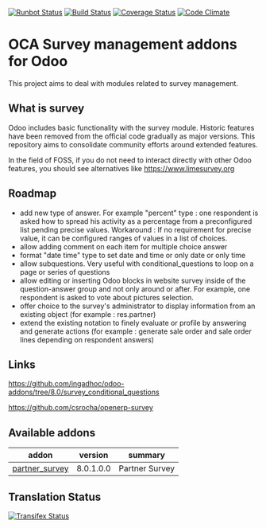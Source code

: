 [![Runbot Status](https://runbot.odoo-community.org/runbot/badge/flat/200/8.0.svg)](https://runbot.odoo-community.org/runbot/repo/github-com-oca-survey-200)
[![Build Status](https://travis-ci.org/OCA/survey.svg?branch=8.0)](https://travis-ci.org/OCA/survey)
[![Coverage Status](https://coveralls.io/repos/OCA/survey/badge.svg?branch=8.0)](https://coveralls.io/r/OCA/survey?branch=8.0)
[![Code Climate](https://codeclimate.com/github/OCA/survey/badges/gpa.svg)](https://codeclimate.com/github/OCA/survey)

OCA Survey management addons for Odoo
=====================================

This project aims to deal with modules related to survey management.


What is survey
--------------

Odoo includes basic functionality with the survey module.
Historic features have been removed from the official code gradually as major versions.
This repository aims to consolidate community efforts around extended features.

In the field of FOSS, if you do not need to interact directly with other Odoo features, you should see alternatives like https://www.limesurvey.org


Roadmap
-------

- add new type of answer. For example "percent" type : one respondent is asked how to spread his activity as a percentage from a preconfigured list pending precise values. Workaround : If no requirement for precise value, it can be configured ranges of values in a list of choices.
- allow adding comment on each item for multiple choice answer
- format "date time" type to set date and time or only date or only time
- allow subquestions. Very useful with conditional_questions to loop on a page or series of questions
- allow editing or inserting Odoo blocks in website survey inside of the question-answer group and not only around or after.  For example, one respondent is asked to vote about pictures selection.
- offer choice to the survey's administrator to display information from an existing object (for example : res.partner)
- extend the existing notation to finely evaluate or profile by answering and generate actions (for example : generate sale order and sale order lines depending on respondent answers)


Links
-----

https://github.com/ingadhoc/odoo-addons/tree/8.0/survey_conditional_questions

https://github.com/csrocha/openerp-survey


[//]: # (addons)
Available addons
----------------
addon | version | summary
--- | --- | ---
[partner_survey](partner_survey/) | 8.0.1.0.0 | Partner Survey

[//]: # (end addons)

Translation Status
------------------
[![Transifex Status](https://www.transifex.com/projects/p/OCA-survey-8-0/chart/image_png)](https://www.transifex.com/projects/p/OCA-survey-8-0)
